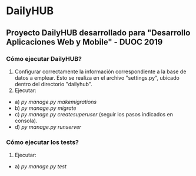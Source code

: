 # DailyHUB
## Proyecto DailyHUB desarrollado para "Desarrollo Aplicaciones Web y Mobile" - DUOC 2019

### Cómo ejecutar DailyHUB?

1. Configurar correctamente la información correspondiente a la base de datos a emplear. Esto se realiza en el archivo "settings.py", ubicado dentro del directorio "dailyhub".
2. Ejecutar:
-    a) *py manage.py makemigrations*
-    b) *py manage.py migrate*
-    c) *py manage.py createsuperuser* (seguir los pasos indicados en consola).
-    d) *py manage.py runserver*
    
### Cómo ejecutar los tests?

1. Ejecutar:
-    a) *py manage.py test*
